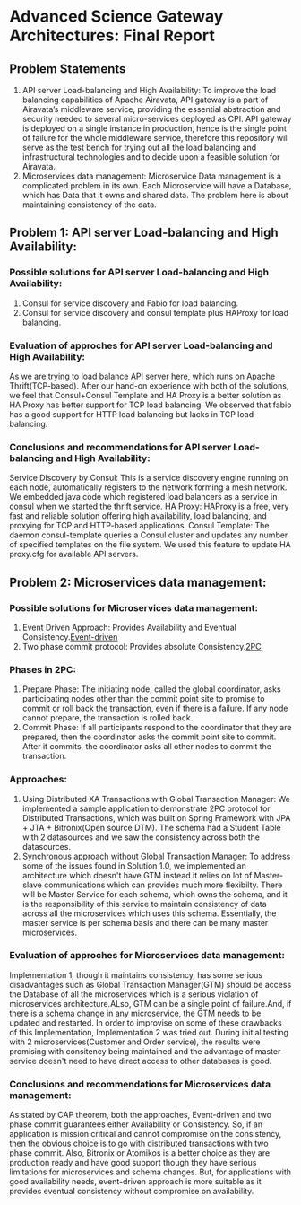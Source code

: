 # Advanced Science Gateway Architectures: Final Report

## Problem Statements
1. API server Load-balancing and High Availability: To improve the load balancing capabilities of Apache Airavata, API gateway is a part of Airavata’s middleware service, 
providing the essential abstraction and security needed to several micro-services deployed as CPI. API gateway is deployed on a single instance in production, 
hence is the single point of failure for the whole middleware service, therefore this repository will serve as the test bench for trying out all the load balancing and infrastructural technologies and to decide upon
a feasible solution for Airavata.
2. Microservices data management: Microservice Data management is a complicated problem in its own. Each Microservice will have a Database, which has Data that it owns and shared data. 
The problem here is about maintaining consistency of the data.

## Problem 1: API server Load-balancing and High Availability:
### Possible solutions for API server Load-balancing and High Availability:
  1. Consul for service discovery and Fabio for load balancing.
  2. Consul for service discovery and consul template plus HAProxy for load balancing.
  
### Evaluation of approches for API server Load-balancing and High Availability:
As we are trying to load balance API server here, which runs on Apache Thrift(TCP-based). After our hand-on experience with both of the solutions, 
we feel that Consul+Consul Template and HA Proxy is a better solution as HA Proxy has better support for TCP load balancing. We observed that fabio 
has a good support for HTTP load balancing but lacks in TCP load balancing.

### Conclusions and recommendations for API server Load-balancing and High Availability:
Service Discovery by Consul: This is a service discovery engine running on each node, automatically registers to the network forming a mesh network. We embedded java code which registered load balancers as a service in consul when we started the thrift service.
HA Proxy: HAProxy is a free, very fast and reliable solution offering high availability, load balancing, and proxying for TCP and HTTP-based applications.
Consul Template: The daemon consul-template queries a Consul cluster and updates any number of specified templates on the file system. We used this feature to update HA proxy.cfg for available API servers.

## Problem 2: Microservices data management:
### Possible solutions for Microservices data management:
1. Event Driven Approach: Provides Availability and Eventual Consistency.[Event-driven](https://en.wikipedia.org/wiki/Event-driven_architecture)
2. Two phase commit protocol: Provides absolute Consistency.[2PC](https://en.wikipedia.org/wiki/Two-phase_commit_protocol)

### Phases in 2PC:
1. Prepare Phase: The initiating node, called the global coordinator, asks participating nodes other than the commit point site to promise to commit or roll back the transaction, even if there is a failure. If any node cannot prepare, the transaction is rolled back.
2. Commit Phase: If all participants respond to the coordinator that they are prepared, then the coordinator asks the commit point site to commit. After it commits, the coordinator asks all other nodes to commit the transaction.
  
### Approaches:
1. Using Distributed XA Transactions with Global Transaction Manager: We implemented a sample application to demonstrate 2PC protocol for Distributed Transactions, which was built on Spring Framework with JPA + JTA + Bitronix(Open source DTM). The schema had a Student Table with 2 datasources and we saw the consistency across both the datasources.
2. Synchronous approach without Global Transaction Manager: To address some of the issues found in Solution 1.0, we implemented an architecture which doesn't have GTM instead it relies on lot of Master-slave communications which can provides much more flexibilty. There will be Master Service for each schema, which owns the schema, and it is the responsibility of this service to maintain consistency of data across all the microservices which uses this schema. Essentially, the master service is per schema basis and there can be many master microservices.  
  
### Evaluation of approches for Microservices data management: 
Implementation 1, though it maintains consistency, has some serious disadvantages such as Global Transaction Manager(GTM) should be access the Database of all the microservices which is a serious violation of microservices architecture.ALso, GTM can be a single point of failure.And, if there is a schema change in any microservice, the GTM needs to be updated and restarted. In order to improvise on some of these drawbacks of this Implementation, Implementation 2 was tried out. During initial testing with 2 microservices(Customer and Order service), the results were promising with consitency being maintained and the advantage of master service doesn't need to have direct access to other databases is good. 

### Conclusions and recommendations for Microservices data management:
As stated by CAP theorem, both the approaches, Event-driven and two phase commit guarantees either Availability or Consistency. So, if an application is mission critical and cannot compromise on the consistency, then the obvious choice is to go with distributed transactions with two phase commit. Also, Bitronix or Atomikos is a better choice as they are production ready and have good support though they have serious limitations for microservices and schema changes. But, for applications with good availability needs, event-driven approach is more suitable as it provides eventual consistency without compromise on availability.
